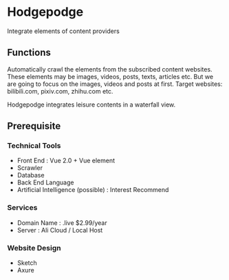 # Hodgepodge
Integrate elements of content providers

## Functions
Automatically crawl the elements from the subscribed content websites. These elements may be images, videos, posts, texts, articles etc. 
But we are going to focus on the images, videos and posts at first.
Target websites: bilibili.com, pixiv.com, zhihu.com etc.

Hodgepodge integrates leisure contents in a waterfall view.

## Prerequisite
### Technical Tools
* Front End : Vue 2.0 + Vue element
* Scrawler
* Database
* Back End Language
* Artificial Intelligence (possible) : Interest Recommend

### Services
* Domain Name : .live $2.99/year
* Server : Ali Cloud / Local Host

### Website Design 
* Sketch
* Axure